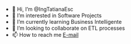 - 👋 Hi, I’m @IngTatianaEsc
- 👀 I’m interested in Software Projects
- 🌱 I’m currently learning Business Intelligente
- 💞️ I’m looking to collaborate on ETL processes
- 📫 How to reach me <a href="mailto:itatianaescobar@gmail.com">E-mail</a>

